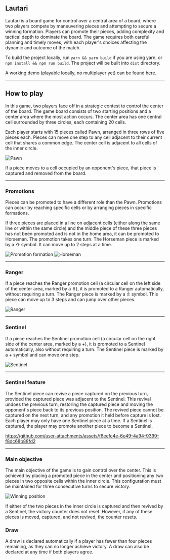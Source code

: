 ## Lautari

Lautari is a board game for control over a central area of a board, where two players compete by maneuvering pieces and attempting to secure a winning formation. Players can promote their pieces, adding complexity and tactical depth to dominate the board. The game requires both careful planning and timely moves, with each player's choices affecting the dynamic and outcome of the match.

To build the project locally, run `yarn && yarn build` if you are using yarn, or `npm install && npm run build`. The project will be built into `dist` directory.

A working demo (playable locally, no multiplayer yet) can be found [here](https://ivanovsaleksejs.github.io/lautari/).

---

## How to play

In this game, two players face off in a strategic contest to control the center of the board. The game board consists of two starting positions and a center area where the most action occurs. The center area has one central cell surrounded by three circles, each containing 20 cells.

Each player starts with 15 pieces called Pawn, arranged in three rows of five pieces each. Pieces can move one step to any cell adjacent to their current cell that shares a common edge. The center cell is adjacent to all cells of the inner circle.

![Pawn](src/images/pawn.png)

If a piece moves to a cell occupied by an opponent's piece, that piece is captured and removed from the board.

---

### Promotions

Pieces can be promoted to have a different role than the Pawn. Promotions can occur by reaching specific cells or by arranging pieces in specific formations.

If three pieces are placed in a line on adjacent cells (either along the same line or within the same circle) and the middle piece of these three pieces has not been promoted and is not in the home area, it can be promoted to Horseman. The promotion takes one turn. The Horseman piece is marked by a ⇧ symbol. It can move up to 2 steps at a time.

![Promotion formation](src/images/promotion.png) ![Horseman](src/images/horseman.png)

---

### Ranger

If a piece reaches the Ranger promotion cell (a circular cell on the left side of the center area, marked by a ⇯), it is promoted to a Ranger automatically, without requiring a turn. The Ranger piece is marked by a ⇯ symbol. This piece can move up to 3 steps and can jump over other pieces.

![Ranger](src/images/ranger.png)

---

### Sentinel

If a piece reaches the Sentinel promotion cell (a circular cell on the right side of the center area, marked by a +), it is promoted to a Sentinel automatically, also without requiring a turn. The Sentinel piece is marked by a + symbol and can move one step.

![Sentinel](src/images/sentinel.png)

---

### Sentinel feature

The Sentinel piece can revive a piece captured on the previous turn, provided the captured piece was adjacent to the Sentinel. This revival undoes the previous turn, restoring the captured piece and moving the opponent's piece back to its previous position. The revived piece cannot be captured on the next turn, and any promotion it held before capture is lost. Each player may only have one Sentinel piece at a time. If a Sentinel is captured, the player may promote another piece to become a Sentinel.

https://github.com/user-attachments/assets/f6eefc4e-6e49-4a94-9399-f8dc68b88fd2

---

### Main objective

The main objective of the game is to gain control over the center. This is achieved by placing a promoted piece in the center and positioning any two pieces in two opposite cells within the inner circle. This configuration must be maintained for three consecutive turns to secure victory.

![Winning position](src/images/winning.png)

If either of the two pieces in the inner circle is captured and then revived by a Sentinel, the victory counter does not reset. However, if any of these pieces is moved, captured, and not revived, the counter resets.

### Draw

A draw is declared automatically if a player has fewer than four pieces remaining, as they can no longer achieve victory. A draw can also be declared at any time if both players agree.
